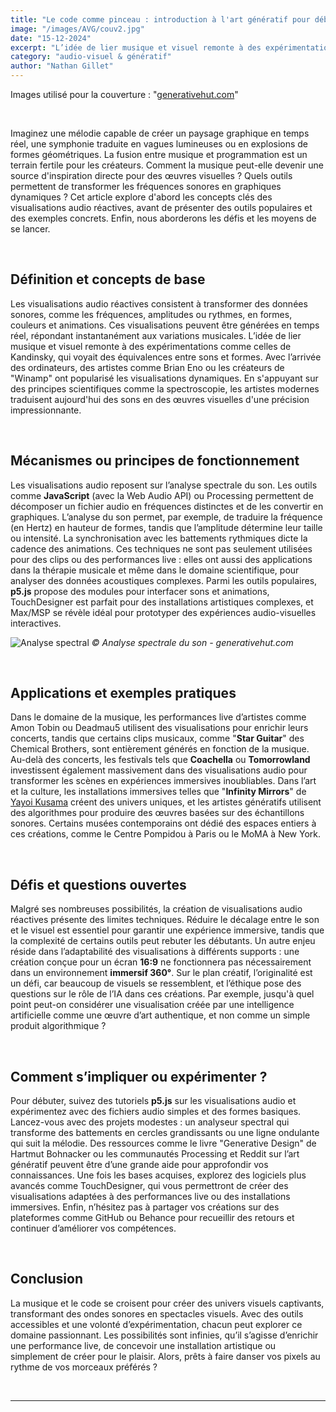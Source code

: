 ```yaml
---
title: "Le code comme pinceau : introduction à l'art génératif pour débutants"
image: "/images/AVG/couv2.jpg"
date: "15-12-2024"
excerpt: "L’idée de lier musique et visuel remonte à des expérimentations comme celles de Kandinsky, qui voyait des équivalences entre sons et formes."
category: "audio-visuel & génératif"
author: "Nathan Gillet"
---
```


Images utilisé pour la couverture : "[generativehut.com](https://www.generativehut.com/post/using-processing-for-music-visualization)"

<br>

Imaginez une mélodie capable de créer un paysage graphique en temps réel, une symphonie traduite en vagues lumineuses ou en explosions de formes géométriques. La fusion entre musique et programmation est un terrain fertile pour les créateurs. Comment la musique peut-elle devenir une source d'inspiration directe pour des œuvres visuelles ? Quels outils permettent de transformer les fréquences sonores en graphiques dynamiques ? Cet article explore d'abord les concepts clés des visualisations audio réactives, avant de présenter des outils populaires et des exemples concrets. Enfin, nous aborderons les défis et les moyens de se lancer.

<br>

## Définition et concepts de base

Les visualisations audio réactives consistent à transformer des données sonores, comme les fréquences, amplitudes ou rythmes, en formes, couleurs et animations. Ces visualisations peuvent être générées en temps réel, répondant instantanément aux variations musicales. L’idée de lier musique et visuel remonte à des expérimentations comme celles de Kandinsky, qui voyait des équivalences entre sons et formes. Avec l’arrivée des ordinateurs, des artistes comme Brian Eno ou les créateurs de "Winamp" ont popularisé les visualisations dynamiques. En s'appuyant sur des principes scientifiques comme la spectroscopie, les artistes modernes traduisent aujourd'hui des sons en des œuvres visuelles d'une précision impressionnante.

<br>

## Mécanismes ou principes de fonctionnement

Les visualisations audio reposent sur l’analyse spectrale du son. Les outils comme **JavaScript** (avec la Web Audio API) ou Processing permettent de décomposer un fichier audio en fréquences distinctes et de les convertir en graphiques. L’analyse du son permet, par exemple, de traduire la fréquence (en Hertz) en hauteur de formes, tandis que l’amplitude détermine leur taille ou intensité. La synchronisation avec les battements rythmiques dicte la cadence des animations. Ces techniques ne sont pas seulement utilisées pour des clips ou des performances live : elles ont aussi des applications dans la thérapie musicale et même dans le domaine scientifique, pour analyser des données acoustiques complexes. Parmi les outils populaires, **p5.js** propose des modules pour interfacer sons et animations, TouchDesigner est parfait pour des installations artistiques complexes, et Max/MSP se révèle idéal pour prototyper des expériences audio-visuelles interactives.

![Analyse spectral](/images/AVG/spectral.jpg)
_© Analyse spectrale du son - generativehut.com_

<br>

## Applications et exemples pratiques

Dans le domaine de la musique, les performances live d’artistes comme Amon Tobin ou Deadmau5 utilisent des visualisations pour enrichir leurs concerts, tandis que certains clips musicaux, comme "**Star Guitar**" des Chemical Brothers, sont entièrement générés en fonction de la musique. Au-delà des concerts, les festivals tels que **Coachella** ou **Tomorrowland** investissent également massivement dans des visualisations audio pour transformer les scènes en expériences immersives inoubliables. Dans l’art et la culture, les installations immersives telles que "**Infinity Mirrors**" de [Yayoi Kusama](https://fr.wikipedia.org/wiki/Yayoi_Kusama) créent des univers uniques, et les artistes génératifs utilisent des algorithmes pour produire des œuvres basées sur des échantillons sonores. Certains musées contemporains ont dédié des espaces entiers à ces créations, comme le Centre Pompidou à Paris ou le MoMA à New York.

<br>

## Défis et questions ouvertes

Malgré ses nombreuses possibilités, la création de visualisations audio réactives présente des limites techniques. Réduire le décalage entre le son et le visuel est essentiel pour garantir une expérience immersive, tandis que la complexité de certains outils peut rebuter les débutants. Un autre enjeu réside dans l’adaptabilité des visualisations à différents supports : une création conçue pour un écran **16:9** ne fonctionnera pas nécessairement dans un environnement **immersif 360°**. Sur le plan créatif, l’originalité est un défi, car beaucoup de visuels se ressemblent, et l’éthique pose des questions sur le rôle de l’IA dans ces créations. Par exemple, jusqu'à quel point peut-on considérer une visualisation créée par une intelligence artificielle comme une œuvre d’art authentique, et non comme un simple produit algorithmique ?

<br>

## Comment s’impliquer ou expérimenter ?

Pour débuter, suivez des tutoriels **p5.js** sur les visualisations audio et expérimentez avec des fichiers audio simples et des formes basiques. Lancez-vous avec des projets modestes : un analyseur spectral qui transforme des battements en cercles grandissants ou une ligne ondulante qui suit la mélodie. Des ressources comme le livre "Generative Design" de Hartmut Bohnacker ou les communautés Processing et Reddit sur l’art génératif peuvent être d’une grande aide pour approfondir vos connaissances. Une fois les bases acquises, explorez des logiciels plus avancés comme TouchDesigner, qui vous permettront de créer des visualisations adaptées à des performances live ou des installations immersives. Enfin, n’hésitez pas à partager vos créations sur des plateformes comme GitHub ou Behance pour recueillir des retours et continuer d’améliorer vos compétences.

<br>

## Conclusion

La musique et le code se croisent pour créer des univers visuels captivants, transformant des ondes sonores en spectacles visuels. Avec des outils accessibles et une volonté d’expérimentation, chacun peut explorer ce domaine passionnant. Les possibilités sont infinies, qu’il s’agisse d’enrichir une performance live, de concevoir une installation artistique ou simplement de créer pour le plaisir. Alors, prêts à faire danser vos pixels au rythme de vos morceaux préférés ?

<br>

---